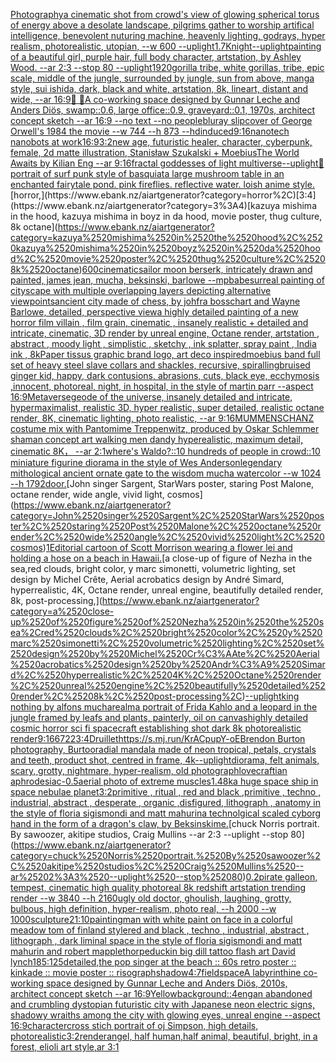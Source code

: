 [Photography](https://www.ebank.nz/aiartgenerator?category=Photography)[a cinematic shot from crowd's view of glowing spherical torus of energy above a desolate landscape, pilgrims gather to worship artifical intelligence, benevolent nuturing machine, heavenly lighting, godrays, hyper realism, photorealistic, utopian, --w 600 --uplight](https://www.ebank.nz/aiartgenerator?category=a%2520cinematic%2520shot%2520from%2520crowd%27s%2520view%2520of%2520glowing%2520spherical%2520torus%2520of%2520energy%2520above%2520a%2520desolate%2520landscape%2C%2520pilgrims%2520gather%2520to%2520worship%2520artifical%2520intelligence%2C%2520benevolent%2520nuturing%2520machine%2C%2520heavenly%2520lighting%2C%2520godrays%2C%2520hyper%2520realism%2C%2520photorealistic%2C%2520utopian%2C%2520--w%2520600%2520--uplight)[1.7](https://www.ebank.nz/aiartgenerator?category=1.7)[Knight](https://www.ebank.nz/aiartgenerator?category=Knight)[--uplight](https://www.ebank.nz/aiartgenerator?category=--uplight)[painting of a beautiful girl, purple hair, full body character, artstation, by Ashley Wood. --ar 2:3 --stop 80 --uplight](https://www.ebank.nz/aiartgenerator?category=painting%2520of%2520a%2520beautiful%2520girl%2C%2520purple%2520hair%2C%2520full%2520body%2520character%2C%2520artstation%2C%2520by%2520Ashley%2520Wood.%2520--ar%25202%3A3%2520--stop%252080%2520--uplight)[1920](https://www.ebank.nz/aiartgenerator?category=1920)[gorilla tribe, white gorillas, tribe, epic scale, middle of the jungle, surrounded by jungle, sun from above, manga style, sui ishida, dark, black and white, artstation, 8k, lineart, distant and wide, --ar 16:9](https://www.ebank.nz/aiartgenerator?category=gorilla%2520tribe%2C%2520white%2520gorillas%2C%2520tribe%2C%2520epic%2520scale%2C%2520middle%2520of%2520the%2520jungle%2C%2520surrounded%2520by%2520jungle%2C%2520sun%2520from%2520above%2C%2520manga%2520style%2C%2520sui%2520ishida%2C%2520dark%2C%2520black%2520and%2520white%2C%2520artstation%2C%25208k%2C%2520lineart%2C%2520distant%2520and%2520wide%2C%2520--ar%252016%3A9)[🦞 🥏](https://www.ebank.nz/aiartgenerator?category=%F0%9F%A6%9E%2520%F0%9F%A5%8F)[A co-working space designed by Gunnar Leche and Anders Diös, swamp::0.6, large office::0.9, graveyard::0.1, 1970s, architect concept sketch --ar 16:9 --no text --no people](https://www.ebank.nz/aiartgenerator?category=A%2520co-working%2520space%2520designed%2520by%2520Gunnar%2520Leche%2520and%2520Anders%2520Di%C3%B6s%2C%2520swamp%3A%3A0.6%2C%2520large%2520office%3A%3A0.9%2C%2520graveyard%3A%3A0.1%2C%25201970s%2C%2520architect%2520concept%2520sketch%2520--ar%252016%3A9%2520--no%2520text%2520--no%2520people)[bluray slipcover of George Orwell's 1984 the movie --w 744 --h 873 --hd](https://www.ebank.nz/aiartgenerator?category=bluray%2520slipcover%2520of%2520George%2520Orwell%27s%25201984%2520the%2520movie%2520--w%2520744%2520--h%2520873%2520--hd)[induced](https://www.ebank.nz/aiartgenerator?category=induced)[9:16](https://www.ebank.nz/aiartgenerator?category=9%3A16)[nanotech nanobots at work](https://www.ebank.nz/aiartgenerator?category=nanotech%2520nanobots%2520at%2520work)[16:9](https://www.ebank.nz/aiartgenerator?category=16%3A9)[3:2](https://www.ebank.nz/aiartgenerator?category=3%3A2)[new age, futuristic healer, character, cyberpunk, female, 2d matte illustration, Stanisław Szukalski + Moebius](https://www.ebank.nz/aiartgenerator?category=new%2520age%2C%2520futuristic%2520healer%2C%2520character%2C%2520cyberpunk%2C%2520female%2C%25202d%2520matte%2520illustration%2C%2520Stanis%C5%82aw%2520Szukalski%2520%2B%2520Moebius)[The World Awaits by Kilian Eng --ar 9:16](https://www.ebank.nz/aiartgenerator?category=The%2520World%2520Awaits%2520by%2520Kilian%2520Eng%2520--ar%25209%3A16)[fractal goddesses of light multiverse](https://www.ebank.nz/aiartgenerator?category=fractal%2520goddesses%2520of%2520light%2520multiverse)[--uplight](https://www.ebank.nz/aiartgenerator?category=--uplight)[🌱](https://www.ebank.nz/aiartgenerator?category=%F0%9F%8C%B1)[portrait of surf punk style of basquiat](https://www.ebank.nz/aiartgenerator?category=portrait%2520of%2520surf%2520punk%2520style%2520of%2520basquiat)[a large mushroom table in an enchanted fairytale pond. pink fireflies. reflective water. loish anime style.](https://www.ebank.nz/aiartgenerator?category=a%2520large%2520mushroom%2520table%2520in%2520an%2520enchanted%2520fairytale%2520pond.%2520pink%2520fireflies.%2520reflective%2520water.%2520loish%2520anime%2520style.)[horror,](https://www.ebank.nz/aiartgenerator?category=horror%2C)[3:4](https://www.ebank.nz/aiartgenerator?category=3%3A4)[kazuya mishima in the hood, kazuya mishima in boyz in da hood, movie poster, thug culture, 8k octane](https://www.ebank.nz/aiartgenerator?category=kazuya%2520mishima%2520in%2520the%2520hood%2C%2520kazuya%2520mishima%2520in%2520boyz%2520in%2520da%2520hood%2C%2520movie%2520poster%2C%2520thug%2520culture%2C%25208k%2520octane)[600](https://www.ebank.nz/aiartgenerator?category=600)[cinematic](https://www.ebank.nz/aiartgenerator?category=cinematic)[sailor moon berserk, intricately drawn and painted, james jean, mucha, beksinski, barlowe --mp](https://www.ebank.nz/aiartgenerator?category=sailor%2520moon%2520berserk%2C%2520intricately%2520drawn%2520and%2520painted%2C%2520james%2520jean%2C%2520mucha%2C%2520beksinski%2C%2520barlowe%2520--mp)[babe](https://www.ebank.nz/aiartgenerator?category=babe)[surreal painting of cityscape with multiple overlapping layers depicting alternative viewpoints](https://www.ebank.nz/aiartgenerator?category=surreal%2520painting%2520of%2520cityscape%2520with%2520multiple%2520overlapping%2520layers%2520depicting%2520alternative%2520viewpoints)[ancient city made of chess, by johfra bosschart and Wayne Barlowe, detailed, perspective view](https://www.ebank.nz/aiartgenerator?category=ancient%2520city%2520made%2520of%2520chess%2C%2520by%2520johfra%2520bosschart%2520and%2520Wayne%2520Barlowe%2C%2520detailed%2C%2520perspective%2520view)[a highly detailed painting of a new horror film villain , film grain, cinematic , insanely realistic + detailed and intricate, cinematic, 3D render by unreal engine, Octane render, artstation , abstract , moody light , simplistic , sketchy , ink splatter, spray paint , India ink , 8k](https://www.ebank.nz/aiartgenerator?category=a%2520highly%2520detailed%2520painting%2520of%2520a%2520new%2520horror%2520film%2520villain%2520%2C%2520film%2520grain%2C%2520cinematic%2520%2C%2520insanely%2520realistic%2520%2B%2520detailed%2520and%2520intricate%2C%2520cinematic%2C%25203D%2520render%2520by%2520unreal%2520engine%2C%2520Octane%2520render%2C%2520artstation%2520%2C%2520abstract%2520%2C%2520moody%2520light%2520%2C%2520simplistic%2520%2C%2520sketchy%2520%2C%2520ink%2520splatter%2C%2520spray%2520paint%2520%2C%2520India%2520ink%2520%2C%25208k)[Paper tissus graphic brand logo, art deco inspired](https://www.ebank.nz/aiartgenerator?category=Paper%2520tissus%2520graphic%2520brand%2520logo%2C%2520art%2520deco%2520inspired)[moebius band full set of heavy steel slave collars and shackles, recursive, spiralling](https://www.ebank.nz/aiartgenerator?category=moebius%2520band%2520full%2520set%2520of%2520heavy%2520steel%2520slave%2520collars%2520and%2520shackles%2C%2520recursive%2C%2520spiralling)[bruised ginger kid, happy, dark contusions, abrasions, cuts, black eye,  ecchymosis ,innocent, photoreal, night, in hospital, in the style of martin parr --aspect 16:9](https://www.ebank.nz/aiartgenerator?category=bruised%2520ginger%2520kid%2C%2520happy%2C%2520dark%2520contusions%2C%2520abrasions%2C%2520cuts%2C%2520black%2520eye%2C%2520%2520ecchymosis%2520%2Cinnocent%2C%2520photoreal%2C%2520night%2C%2520in%2520hospital%2C%2520in%2520the%2520style%2520of%2520martin%2520parr%2520--aspect%252016%3A9)[Metaverse](https://www.ebank.nz/aiartgenerator?category=Metaverse)[geode of the universe, insanely detailed and intricate, hypermaximalist, realistic 3D, hyper realistic, super detailed, realistic octane render, 8K, cinematic lighting, photo realistic, --ar 9:16](https://www.ebank.nz/aiartgenerator?category=geode%2520of%2520the%2520universe%2C%2520insanely%2520detailed%2520and%2520intricate%2C%2520hypermaximalist%2C%2520realistic%25203D%2C%2520hyper%2520realistic%2C%2520super%2520detailed%2C%2520realistic%2520octane%2520render%2C%25208K%2C%2520cinematic%2520lighting%2C%2520photo%2520realistic%2C%2520--ar%25209%3A16)[MUMMENSCHANZ  costume mix with Pantomime Treppenwitz, produced by Oskar Schlemmer shaman concept art walking men dandy hyperealistic, maximum detail, cinematic 8K， --ar 2:1](https://www.ebank.nz/aiartgenerator?category=MUMMENSCHANZ%2520%2520costume%2520mix%2520with%2520Pantomime%2520Treppenwitz%2C%2520produced%2520by%2520Oskar%2520Schlemmer%2520shaman%2520concept%2520art%2520walking%2520men%2520dandy%2520hyperealistic%2C%2520maximum%2520detail%2C%2520cinematic%25208K%EF%BC%8C%2520--ar%25202%3A1)[where's Waldo?::10 hundreds of people in crowd::10 miniature figurine diorama in the style of Wes Anderson](https://www.ebank.nz/aiartgenerator?category=where%27s%2520Waldo%3F%3A%3A10%2520hundreds%2520of%2520people%2520in%2520crowd%3A%3A10%2520miniature%2520figurine%2520diorama%2520in%2520the%2520style%2520of%2520Wes%2520Anderson)[legendary mithological ancient ornate gate to the wisdom mucha watercolor --w 1024 --h 1792](https://www.ebank.nz/aiartgenerator?category=legendary%2520mithological%2520ancient%2520ornate%2520gate%2520to%2520the%2520wisdom%2520mucha%2520watercolor%2520--w%25201024%2520--h%25201792)[door.](https://www.ebank.nz/aiartgenerator?category=door.)[John singer Sargent, StarWars poster, staring Post Malone, octane render, wide angle, vivid light, cosmos](https://www.ebank.nz/aiartgenerator?category=John%2520singer%2520Sargent%2C%2520StarWars%2520poster%2C%2520staring%2520Post%2520Malone%2C%2520octane%2520render%2C%2520wide%2520angle%2C%2520vivid%2520light%2C%2520cosmos)[1](https://www.ebank.nz/aiartgenerator?category=1)[Editorial cartoon of Scott Morrison wearing a flower lei and holding a hose on a beach in Hawaii.](https://www.ebank.nz/aiartgenerator?category=Editorial%2520cartoon%2520of%2520Scott%2520Morrison%2520wearing%2520a%2520flower%2520lei%2520and%2520holding%2520a%2520hose%2520on%2520a%2520beach%2520in%2520Hawaii.)[a close-up of figure of Nezha in the sea,red clouds, bright color, y marc simonetti, volumetric lighting, set design by Michel Crête, Aerial acrobatics design by André Simard, hyperrealistic, 4K, Octane render, unreal engine, beautifully detailed render, 8k, post-processing,](https://www.ebank.nz/aiartgenerator?category=a%2520close-up%2520of%2520figure%2520of%2520Nezha%2520in%2520the%2520sea%2Cred%2520clouds%2C%2520bright%2520color%2C%2520y%2520marc%2520simonetti%2C%2520volumetric%2520lighting%2C%2520set%2520design%2520by%2520Michel%2520Cr%C3%AAte%2C%2520Aerial%2520acrobatics%2520design%2520by%2520Andr%C3%A9%2520Simard%2C%2520hyperrealistic%2C%25204K%2C%2520Octane%2520render%2C%2520unreal%2520engine%2C%2520beautifully%2520detailed%2520render%2C%25208k%2C%2520post-processing%2C)[--uplight](https://www.ebank.nz/aiartgenerator?category=--uplight)[king nothing by alfons mucha](https://www.ebank.nz/aiartgenerator?category=king%2520nothing%2520by%2520alfons%2520mucha)[realm](https://www.ebank.nz/aiartgenerator?category=realm)[a portrait of Frida Kahlo and a leopard in the jungle framed by leafs and plants, painterly, oil on canvas](https://www.ebank.nz/aiartgenerator?category=a%2520portrait%2520of%2520Frida%2520Kahlo%2520and%2520a%2520leopard%2520in%2520the%2520jungle%2520framed%2520by%2520leafs%2520and%2520plants%2C%2520painterly%2C%2520oil%2520on%2520canvas)[highly detailed cosmic horror sci fi spacecraft establishing shot dark 8k photorealistic render](https://www.ebank.nz/aiartgenerator?category=highly%2520detailed%2520cosmic%2520horror%2520sci%2520fi%2520spacecraft%2520establishing%2520shot%2520dark%25208k%2520photorealistic%2520render)[9:16](https://www.ebank.nz/aiartgenerator?category=9%3A16)[6722](https://www.ebank.nz/aiartgenerator?category=6722)[3:4](https://www.ebank.nz/aiartgenerator?category=3%3A4)[Druillet](https://www.ebank.nz/aiartgenerator?category=Druillet)[<https://s.mj.run/KrACpupY-oE>](https://www.ebank.nz/aiartgenerator?category=%3Chttps%3A//s.mj.run/KrACpupY-oE%3E)[Brendon Burton photography, Burtoo](https://www.ebank.nz/aiartgenerator?category=Brendon%2520Burton%2520photography%2C%2520Burtoo)[radial mandala made of neon tropical, petals, crystals and teeth, product shot, centred in frame, 4k](https://www.ebank.nz/aiartgenerator?category=radial%2520mandala%2520made%2520of%2520neon%2520tropical%2C%2520petals%2C%2520crystals%2520and%2520teeth%2C%2520product%2520shot%2C%2520centred%2520in%2520frame%2C%25204k)[--uplight](https://www.ebank.nz/aiartgenerator?category=--uplight)[diorama, felt animals, scary, grotty, nightmare, hyper-realism, old photograph](https://www.ebank.nz/aiartgenerator?category=diorama%2C%2520felt%2520animals%2C%2520scary%2C%2520grotty%2C%2520nightmare%2C%2520hyper-realism%2C%2520old%2520photograph)[lovecraftian aphrodesiac](https://www.ebank.nz/aiartgenerator?category=lovecraftian%2520aphrodesiac)[-](https://www.ebank.nz/aiartgenerator?category=-)[0.5](https://www.ebank.nz/aiartgenerator?category=0.5)[aerial photo of extreme muscles](https://www.ebank.nz/aiartgenerator?category=aerial%2520photo%2520of%2520extreme%2520muscles)[1.4](https://www.ebank.nz/aiartgenerator?category=1.4)[8k](https://www.ebank.nz/aiartgenerator?category=8k)[a huge space ship in space nebulae planet](https://www.ebank.nz/aiartgenerator?category=a%2520huge%2520space%2520ship%2520in%2520space%2520nebulae%2520planet)[3:2](https://www.ebank.nz/aiartgenerator?category=3%3A2)[primitive , ritual , red and black ,primitive , techno , industrial, abstract , desperate , organic ,disfigured, lithograph , anatomy in the style of floria sigismondi and matt mahurin](https://www.ebank.nz/aiartgenerator?category=primitive%2520%2C%2520ritual%2520%2C%2520red%2520and%2520black%2520%2Cprimitive%2520%2C%2520techno%2520%2C%2520industrial%2C%2520abstract%2520%2C%2520desperate%2520%2C%2520organic%2520%2Cdisfigured%2C%2520lithograph%2520%2C%2520anatomy%2520in%2520the%2520style%2520of%2520floria%2520sigismondi%2520and%2520matt%2520mahurin)[a technolgical scaled cyborg hand in the form of a dragon's claw, by Beksinski](https://www.ebank.nz/aiartgenerator?category=a%2520technolgical%2520scaled%2520cyborg%2520hand%2520in%2520the%2520form%2520of%2520a%2520dragon%27s%2520claw%2C%2520by%2520Beksinski)[me.](https://www.ebank.nz/aiartgenerator?category=me.)[chuck Norris portrait. By sawoozer, akitipe studios, Craig Mullins --ar 2:3 --uplight --stop 80](https://www.ebank.nz/aiartgenerator?category=chuck%2520Norris%2520portrait.%2520By%2520sawoozer%2C%2520akitipe%2520studios%2C%2520Craig%2520Mullins%2520--ar%25202%3A3%2520--uplight%2520--stop%252080)[0.2](https://www.ebank.nz/aiartgenerator?category=0.2)[pirate galleon, tempest, cinematic high quality photoreal 8k redshift artstation trending render --w 3840 --h 2160](https://www.ebank.nz/aiartgenerator?category=pirate%2520galleon%2C%2520tempest%2C%2520cinematic%2520high%2520quality%2520photoreal%25208k%2520redshift%2520artstation%2520trending%2520render%2520--w%25203840%2520--h%25202160)[ugly old doctor, ghoulish, laughing, grotty, bulbous, high definition, hyper-realism, photo real, --h 2000 --w 1000](https://www.ebank.nz/aiartgenerator?category=ugly%2520old%2520doctor%2C%2520ghoulish%2C%2520laughing%2C%2520grotty%2C%2520bulbous%2C%2520high%2520definition%2C%2520hyper-realism%2C%2520photo%2520real%2C%2520--h%25202000%2520--w%25201000)[sculpture](https://www.ebank.nz/aiartgenerator?category=sculpture)[21:10](https://www.ebank.nz/aiartgenerator?category=21%3A10)[painting](https://www.ebank.nz/aiartgenerator?category=painting)[man with white paint on face in a colorful meadow tom of finland style](https://www.ebank.nz/aiartgenerator?category=man%2520with%2520white%2520paint%2520on%2520face%2520in%2520a%2520colorful%2520meadow%2520tom%2520of%2520finland%2520style)[red and black , techno , industrial, abstract , lithograph , dark liminal space in the style of floria sigismondi and matt mahurin and robert mapplethorpe](https://www.ebank.nz/aiartgenerator?category=red%2520and%2520black%2520%2C%2520techno%2520%2C%2520industrial%2C%2520abstract%2520%2C%2520lithograph%2520%2C%2520dark%2520liminal%2520space%2520in%2520the%2520style%2520of%2520floria%2520sigismondi%2520and%2520matt%2520mahurin%2520and%2520robert%2520mapplethorpe)[duckin big dill tattoo flash art David lynch](https://www.ebank.nz/aiartgenerator?category=duckin%2520big%2520dill%2520tattoo%2520flash%2520art%2520David%2520lynch)[185:125](https://www.ebank.nz/aiartgenerator?category=185%3A125)[detailed,](https://www.ebank.nz/aiartgenerator?category=detailed%2C)[the pop singer at the beach :: 60s retro poster :: kinkade :: movie poster :: risograph](https://www.ebank.nz/aiartgenerator?category=the%2520pop%2520singer%2520at%2520the%2520beach%2520%3A%3A%252060s%2520retro%2520poster%2520%3A%3A%2520kinkade%2520%3A%3A%2520movie%2520poster%2520%3A%3A%2520risograph)[shadow](https://www.ebank.nz/aiartgenerator?category=shadow)[4:7](https://www.ebank.nz/aiartgenerator?category=4%3A7)[field](https://www.ebank.nz/aiartgenerator?category=field)[space](https://www.ebank.nz/aiartgenerator?category=space)[A labyrinthine co-working space designed by Gunnar Leche and Anders Diös, 2010s, architect concept sketch --ar 16:9](https://www.ebank.nz/aiartgenerator?category=A%2520labyrinthine%2520co-working%2520space%2520designed%2520by%2520Gunnar%2520Leche%2520and%2520Anders%2520Di%C3%B6s%2C%25202010s%2C%2520architect%2520concept%2520sketch%2520--ar%252016%3A9)[Yellow](https://www.ebank.nz/aiartgenerator?category=Yellow)[background::](https://www.ebank.nz/aiartgenerator?category=background%3A%3A)[4](https://www.ebank.nz/aiartgenerator?category=4)[eng](https://www.ebank.nz/aiartgenerator?category=eng)[an abandoned and crumbling dystopian futuristic city with Japanese neon electric signs, shadowy wraiths among the city with glowing eyes, unreal engine --aspect 16:9](https://www.ebank.nz/aiartgenerator?category=an%2520abandoned%2520and%2520crumbling%2520dystopian%2520futuristic%2520city%2520with%2520Japanese%2520neon%2520electric%2520signs%2C%2520shadowy%2520wraiths%2520among%2520the%2520city%2520with%2520glowing%2520eyes%2C%2520unreal%2520engine%2520--aspect%252016%3A9)[character](https://www.ebank.nz/aiartgenerator?category=character)[cross stich portrait of oj Simpson, high details, photorealistic](https://www.ebank.nz/aiartgenerator?category=cross%2520stich%2520portrait%2520of%2520oj%2520Simpson%2C%2520high%2520details%2C%2520photorealistic)[3:2](https://www.ebank.nz/aiartgenerator?category=3%3A2)[render](https://www.ebank.nz/aiartgenerator?category=render)[angel, half human,half animal, beautiful, bright, in a forest, elioli art style,ar 3:1](https://www.ebank.nz/aiartgenerator?category=angel%2C%2520half%2520human%2Chalf%2520animal%2C%2520beautiful%2C%2520bright%2C%2520in%2520a%2520forest%2C%2520elioli%2520art%2520style%2Car%25203%3A1)[](https://www.ebank.nz/aiartgenerator?category=)
